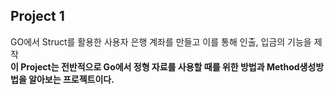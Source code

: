 ## Project 1
GO에서 Struct를 활용한 사용자 은행 계좌를 만들고 이를 통해 인출, 입금의 기능을 제작  
**이 Project는 전반적으로 Go에서 정형 자료를 사용할 때를 위한 방법과 Method생성방법을 알아보는 프로젝트이다.**
